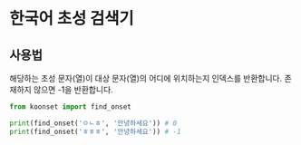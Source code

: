 # 한국어 초성 검색기

## 사용법
해당하는 초성 문자(열)이 대상 문자(열)의 어디에 위치하는지 인덱스를 반환합니다. 존재하지 않으면 -1을 반환합니다.

```python
from koonset import find_onset

print(find_onset('ㅇㄴㅎ', '안녕하세요')) # 0
print(find_onset('ㅎㅎㅎ', '안녕하세요')) # -1
```